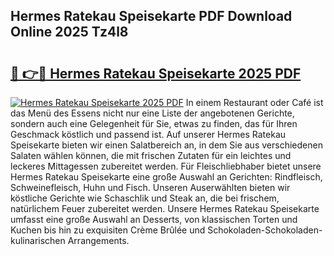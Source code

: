 ## Hermes Ratekau Speisekarte PDF Download Online 2025 Tz4l8

# <h2><a href="http://gcdu7mr.nevu.top/?p=Hermes+Ratekau+Speisekarte">🔗 👉🔴 Hermes Ratekau Speisekarte 2025 PDF</a></h2>

[![Hermes Ratekau Speisekarte 2025 PDF](https://i.imgur.com/dBaPXMq.png)](http://gcdu7mr.nevu.top/?p=Hermes+Ratekau+Speisekarte)
In einem Restaurant oder Café ist das Menü des Essens nicht nur eine Liste der angebotenen Gerichte, sondern auch eine Gelegenheit für Sie, etwas zu finden, das für Ihren Geschmack köstlich und passend ist. Auf unserer Hermes Ratekau Speisekarte bieten wir einen Salatbereich an, in dem Sie aus verschiedenen Salaten wählen können, die mit frischen Zutaten für ein leichtes und leckeres Mittagessen zubereitet werden. Für Fleischliebhaber bietet unsere Hermes Ratekau Speisekarte eine große Auswahl an Gerichten: Rindfleisch, Schweinefleisch, Huhn und Fisch. Unseren Auserwählten bieten wir köstliche Gerichte wie Schaschlik und Steak an, die bei frischem, natürlichem Feuer zubereitet werden. Unsere Hermes Ratekau Speisekarte umfasst eine große Auswahl an Desserts, von klassischen Torten und Kuchen bis hin zu exquisiten Crème Brûlée und Schokoladen-Schokoladen-kulinarischen Arrangements.

